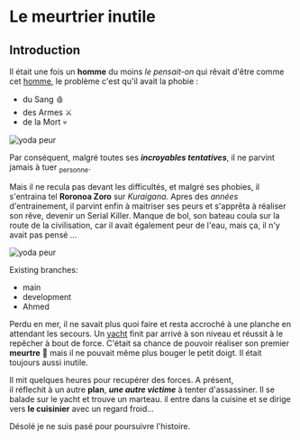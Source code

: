 # Le meurtrier inutile

## Introduction

Il était une fois un **homme** du moins *le pensait-on* qui rêvait d'être comme cet [homme](https://fr.wikipedia.org/wiki/Jack_l%27%C3%89ventreur), le problème c'est qu'il avait la phobie :
- du Sang :drop_of_blood:
- des Armes :crossed_swords:
- de la Mort :skull:

![yoda peur](https://media.giphy.com/media/3o7abrH8o4HMgEAV9e/giphy.gif)

Par conséquent, malgré toutes ses ***incroyables tentatives***, il ne parvint jamais à tuer <sub>personne</sub>.  




Mais il ne recula pas devant les difficultés, et malgré ses phobies, il s'entraina tel **Roronoa Zoro** sur *Kuraigana*.
Apres des *années* d'entrainement, il parvint enfin à maitriser ses peurs et s'apprêta à réaliser son rêve, devenir un Serial Killer. 
Manque de bol, son bateau coula sur la route de la civilisation, car il avait également peur de l'eau, mais ça, il n'y avait pas pensé ... 

 ![yoda peur](https://www.lepoint.fr/images/2012/04/13/titanic-naufrage-551977-jpg_379159_1250x625.JPG)

Existing branches:

- main
- development
- Ahmed

Perdu en mer, il ne savait plus quoi faire et resta accroché à une planche en attendant les secours. Un [yacht](https://hospitality-on.com/sites/default/files/2022-09/four%20seasons%20yachts%20%281%29.jpg) finit par arrivé à son niveau et réussit à le repêcher à bout de force. C'était sa chance de pouvoir réaliser son premier **meurtre** :knife: mais il ne pouvait même plus bouger le petit doigt. Il était toujours aussi inutile.

Il mit quelques heures pour recupérer des forces. A présent,  
il réflechit à un autre **plan**, ***une autre victime*** à tenter d'assassiner. 
Il se balade sur le yacht et trouve un marteau. il entre dans la cuisine et se dirige vers **le cuisinier** avec un regard froid... 

Désolé je ne suis pasé pour poursuivre l'histoire.
